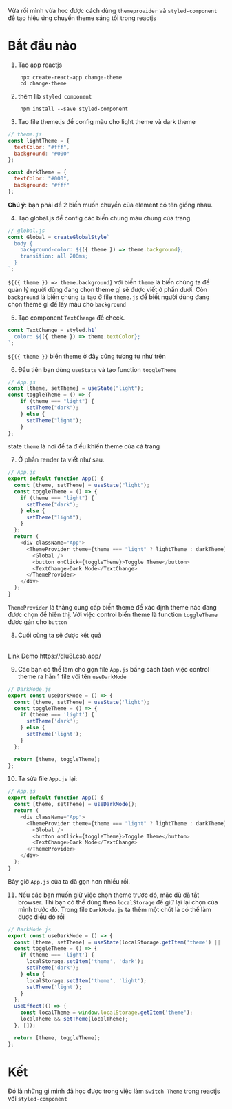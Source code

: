 Vừa rồi mình vừa học được cách dùng `themeprovider` và `styled-component` để tạo hiệu ứng chuyển theme sáng tối trong reactjs

# Bắt đầu nào
1. Tạo app reactjs
```
    npx create-react-app change-theme
    cd change-theme
```

2. thêm lib `styled component`
```
    npm install --save styled-component
```

3. Tạo file theme.js để config màu cho light theme và dark theme
```js
// theme.js
const lightTheme = {
  textColor: "#fff",
  background: "#000"
};

const darkTheme = {
  textColor: "#000",
  background: "#fff"
};
```
**Chú ý**: bạn phải để 2 biến muốn chuyển của element có tên giống nhau.

4. Tạo global.js để config các biến chung màu chung của trang.
```js
// global.js
const Global = createGlobalStyle`
  body {
    background-color: ${({ theme }) => theme.background};
    transition: all 200ms;
  }
`;
```
`${({ theme }) => theme.background}`  với biến `theme` là biến chúng ta để quản lý người dùng đang chọn theme gì sẽ được viết ở phần dưới. Còn `background` là biến chúng ta tạo ở file `theme.js` để biết người dùng đang chọn theme gì để lấy màu cho `background`

5. Tạo component `TextChange` để check.
```js
const TextChange = styled.h1`
  color: ${({ theme }) => theme.textColor};
`;
```
`${({ theme })` biến theme ở đây cũng tương tự như trên

6.  Đầu tiên bạn dùng `useState` và tạo function `toggleTheme`
```js
// App.js
const [theme, setTheme] = useState("light");
const toggleTheme = () => {
    if (theme === "light") {
      setTheme("dark");
    } else {
      setTheme("light");
    }
};
```
state `theme` là nơi để ta điều khiển theme của cả trang

7. Ở phần render ta viết như sau.
```js
// App.js
export default function App() {
  const [theme, setTheme] = useState("light");
  const toggleTheme = () => {
    if (theme === "light") {
      setTheme("dark");
    } else {
      setTheme("light");
    }
  };
  return (
    <div className="App">
      <ThemeProvider theme={theme === "light" ? lightTheme : darkTheme}>
        <Global />
        <button onClick={toggleTheme}>Toggle Theme</button>
        <TextChange>Dark Mode</TextChange>
      </ThemeProvider>
    </div>
  );
}
```
`ThemeProvider` là thằng cung cấp biến theme để xác định theme nào đang được chọn để hiển thị. Với việc control biến theme là function `toggleTheme` được gán cho `button`

8. Cuối cùng ta sẽ được kết quả
<br>
Link Demo
https://dlu8l.csb.app/

9. Các bạn có thể làm cho gọn file `App.js` bầng cách tách việc control theme ra hẵn 1 file với tên `useDarkMode`
```js
// DarkMode.js
export const useDarkMode = () => {
  const [theme, setTheme] = useState('light');
  const toggleTheme = () => {
    if (theme === 'light') {
      setTheme('dark');
    } else {
      setTheme('light');
    }
  };

  return [theme, toggleTheme];
};
```

10. Ta sửa file `App.js` lại:
```js
// App.js
export default function App() {
  const [theme, setTheme] = useDarkMode();
  return (
    <div className="App">
      <ThemeProvider theme={theme === "light" ? lightTheme : darkTheme}>
        <Global />
        <button onClick={toggleTheme}>Toggle Theme</button>
        <TextChange>Dark Mode</TextChange>
      </ThemeProvider>
    </div>
  );
}
```
Bây giờ `App.js` của ta đã gọn hơn nhiều rồi.

11. Nếu các bạn muốn giữ việc chọn theme trước đó, mặc dù đã tắt browser. Thì bạn có thể dùng theo `localStorage` để giữ lại lại chọn của mình trước đó.
     Trong file `DarkMode.js` ta thêm một chút là có thể làm được điều đó rồi
```js
// DarkMode.js
export const useDarkMode = () => {
  const [theme, setTheme] = useState(localStorage.getItem('theme') || 'light');
  const toggleTheme = () => {
    if (theme === 'light') {
      localStorage.setItem('theme', 'dark');
      setTheme('dark');
    } else {
      localStorage.setItem('theme', 'light');
      setTheme('light');
    }
  };
  useEffect(() => {
    const localTheme = window.localStorage.getItem('theme');
    localTheme && setTheme(localTheme);
  }, []);

  return [theme, toggleTheme];
};
```
# Kết
Đó là những gì mình đã học được trong việc làm `Switch Theme` trong reactjs với `styled-component`